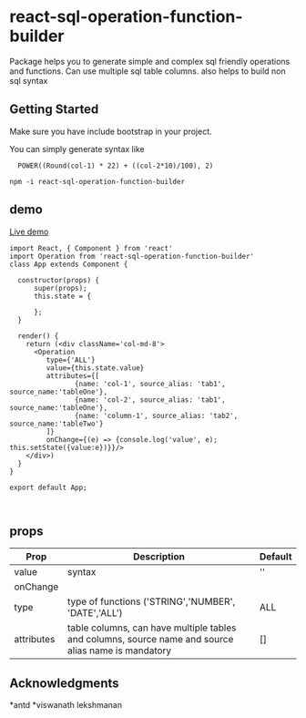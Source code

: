# react-sql-operation-function-builder

Package helps you to generate simple and complex sql friendly operations and functions. Can use multiple sql table columns. also helps to build non sql syntax

## Getting Started

Make sure you have include bootstrap in your project.

You can simply generate syntax like
```
  POWER((Round(col-1) * 22) + ((col-2*10)/100), 2) 
```
```
npm -i react-sql-operation-function-builder

```
## demo
[Live demo](https://sojinantony01.github.io/react-sql-operation-function-builder/)



```
import React, { Component } from 'react'
import Operation from 'react-sql-operation-function-builder'
class App extends Component {

  constructor(props) {
      super(props);
      this.state = {
       
      };
  }

  render() {
    return (<div className='col-md-8'>
      <Operation
         type={'ALL'}
         value={this.state.value}
         attributes={[
                {name: 'col-1', source_alias: 'tab1', source_name:'tableOne'},
                {name: 'col-2', source_alias: 'tab1', source_name:'tableOne'},
                {name: 'column-1', source_alias: 'tab2', source_name:'tableTwo'}
         ]}
         onChange={(e) => {console.log('value', e); this.setState({value:e})}}/>               
    </div>)
  }
}

export default App;



```
## props

| Prop | Description | Default
| --- | --- | -- |
| value | syntax  | '' |
| onChange |  |  |
| type | type of functions ('STRING','NUMBER', 'DATE','ALL') | ALL |
| attributes | table columns, can have multiple tables and columns, source name and source alias name is mandatory | [] |

 
## Acknowledgments
*antd
*viswanath lekshmanan
